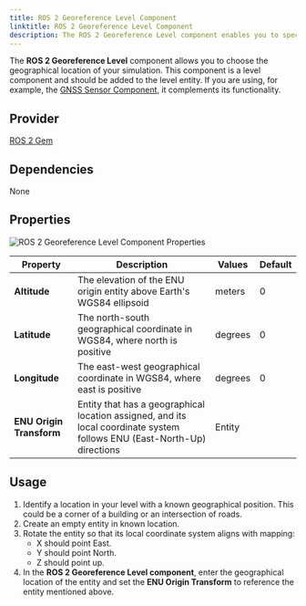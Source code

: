```yaml
---
title: ROS 2 Georeference Level Component
linktitle: ROS 2 Georeference Level Component
description: The ROS 2 Georeference Level component enables you to specify the geographical location of your simulation within the Robot Operating System (ROS 2) in Open 3D Engine (O3DE).
---
```


The **ROS 2 Georeference Level** component allows you to choose the geographical location of your simulation. This component is a level component and should be added to the level entity. If you are using, for example, the [GNSS Sensor Component](../sensors/ros2-gnss-sensor.md), it complements its functionality.

## Provider

[ROS 2 Gem](/docs/user-guide/gems/reference/robotics/ros2)

## Dependencies

None

## Properties

![ROS 2 Georeference Level Component Properties](/images/user-guide/components/reference/robotics/ros2/ros2-georeference-component.png)

| Property                    | Description                                                                                                                      | Values      | Default         |
|-----------------------------|----------------------------------------------------------------------------------------------------------------------------------|-------------|-----------------|
| **Altitude**                | The elevation of the ENU origin entity above Earth's WGS84 ellipsoid                                                             | meters      |  0              |
| **Latitude**                | The north-south geographical coordinate in WGS84, where north is positive                                                        | degrees     |  0              |
| **Longitude**               | The east-west geographical coordinate in WGS84, where east is positive                                                           | degrees     |  0              |
| **ENU Origin Transform**    | Entity that has a geographical location assigned, and its local coordinate system follows ENU (East-North-Up) directions         | Entity      |                 |
 
## Usage

1. Identify a location in your level with a known geographical position. This could be a corner of a building or an intersection of roads.
2. Create an empty entity in known location.
3. Rotate the entity so that its local coordinate system aligns with mapping:
   - X should point East.
   - Y should point North.
   - Z should point up.
4. In the **ROS 2 Georeference Level component**, enter the geographical location of the entity and set the **ENU Origin Transform** to reference the entity mentioned above.